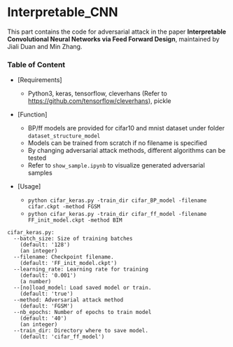 # Interpretable_CNN

This part contains the code for adversarial attack in the paper **Interpretable Convolutional Neural Networks via Feed Forward Design**,
maintained by Jiali Duan and Min Zhang.

### Table of Content

- [Requirements]
    * Python3, keras, tensorflow, cleverhans (Refer to https://github.com/tensorflow/cleverhans), pickle

- [Function]
    * BP/ff models are provided for cifar10 and mnist dataset under folder `dataset_structure_model`
    * Models can be trained from scratch if no filename is specified
    * By changing adversarial attack methods, different algorithms can be tested
    * Refer to `show_sample.ipynb` to visualize generated adversarial samples

- [Usage]
    * `python cifar_keras.py -train_dir cifar_BP_model -filename cifar.ckpt -method FGSM`
    * `python cifar_keras.py -train_dir cifar_ff_model -filename FF_init_model.ckpt -method BIM`

```
cifar_keras.py:
  --batch_size: Size of training batches
    (default: '128')
    (an integer)
  --filename: Checkpoint filename.
    (default: 'FF_init_model.ckpt')
  --learning_rate: Learning rate for training
    (default: '0.001')
    (a number)
  --[no]load_model: Load saved model or train.
    (default: 'true')
  --method: Adversarial attack method
    (default: 'FGSM')
  --nb_epochs: Number of epochs to train model
    (default: '40')
    (an integer)
  --train_dir: Directory where to save model.
    (default: 'cifar_ff_model')
```
